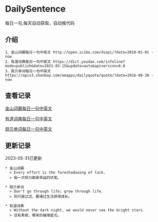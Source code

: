 # DailySentence

每日一句,每天自动获取，自动推代码

## 介绍

```
1、金山词霸每日一句中英文 http://open.iciba.com/dsapi/?date=2018-01-01 - now
2、有道词典每日一句中英文 https://dict.youdao.com/infoline?mode=publish&date=2021-03-15&update=auto&apiversion=6.0
3、扇贝单词每日一句中英文 https://apiv3.shanbay.com/weapps/dailyquote/quote/?date=2016-09-30 - now
```

## 查看记录

[金山词霸每日一句中英文](./data/iciba/)

[有道词典每日一句中英文](./data/youdao/)

[扇贝单词每日一句中英文](./data/shanbay/)

## 更新记录
2023-05-31已更新 
```
* 金山词霸
  > Every effort is the foreshadowing of luck.
  > 每一次努力都是幸运的伏笔。

* 扇贝单词
  > Don't go through life; grow through life.
  > 别只是过活，要通过生活获得成长。

* 有道词典
  > Without the dark night, we would never see the bright stars.
  > 没有黑夜，哪来的璀璨星光。

```
